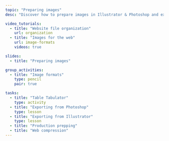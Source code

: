 ```yaml
---
topic: "Preparing images"
desc: "Discover how to prepare images in Illustrator & Photoshop and export them properly for the web."

video_tutorials:
  - title: "Website file organization"
    url: organization
  - title: "Images for the web"
    url: image-formats
    videos: true

slides:
  - title: "Preparing images"

group_activities:
  - title: "Image formats"
    type: pencil
    pair: true

tasks:
  - title: "Table Tabulator"
    type: activity
  - title: "Exporting from Photoshop"
    type: lesson
  - title: "Exporting from Illustrator"
    type: lesson
  - title: "Production prepping"
  - title: "Web compression"
---
```

